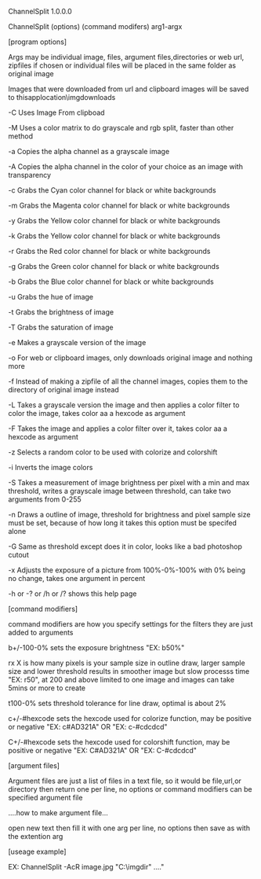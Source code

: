 ChannelSplit 1.0.0.0

ChannelSplit (options) (command modifers) arg1-argx



[program options]

Args may be individual image, files, argument files,directories or web url, zipfiles if chosen or individual files will be placed in the same folder as original image

Images that were downloaded from url and clipboard images will be saved to thisapplocation\imgdownloads

-C Uses Image From clipboad

-M Uses a color matrix to do grayscale and rgb split, faster than other method

-a Copies the alpha channel as a grayscale image

-A Copies the alpha channel in the color of your choice as an image with transparency

-c Grabs the Cyan color channel for black or white backgrounds

-m Grabs the Magenta color channel for black or white backgrounds

-y Grabs the Yellow color channel for black or white backgrounds

-k Grabs the Yellow color channel for black or white backgrounds

-r Grabs the Red color channel for black or white backgrounds

-g Grabs the Green color channel for black or white backgrounds

-b Grabs the Blue color channel for black or white backgrounds

-u Grabs the hue of image

-t Grabs the brightness of image

-T Grabs the saturation of image

-e Makes a grayscale version of the image

-o For web or clipboard images, only downloads original image and nothing more

-f Instead of making a zipfile of all the channel images, copies them to the directory of original image instead

-L Takes a grayscale version the image and then applies a color filter to color the image, takes color aa a hexcode as argument

-F Takes the image and applies a color filter over it, takes color aa a hexcode as argument

-z Selects a random color to be used with colorize and colorshift

-i Inverts the image colors

-S Takes a measurement of image brightness per pixel with a min and max threshold, writes a grayscale image between threshold, can take two arguments from 0-255

-n Draws a outline of image, threshold for brightness and pixel sample size must be set, because of how long it takes this option must be specifed alone

-G Same as threshold except does it in color, looks like a bad photoshop cutout

-x Adjusts the exposure of a picture from 100%-0%-100% with 0% being no change, takes one argument in percent

-h or -? or /h or /? shows this help page





[command modifiers]

command modifiers are how you specify settings for the filters they are just added to arguments



b+/-100-0% sets the exposure brightness "EX: b50%"

rx X is how many pixels is your sample size in outline draw, larger sample size and lower threshold results in smoother image but slow processs time "EX:  r50", at 200 and above limited to one image and images can take 5mins or more to create

t100-0% sets threshold tolerance for line draw, optimal is about 2%

c+/-#hexcode sets the hexcode used for colorize function, may be positive or negative "EX: c#AD321A" OR "EX: c-#cdcdcd"

C+/-#hexcode sets the hexcode used for colorshift function, may be positive or negative "EX: C#AD321A" OR "EX: C-#cdcdcd"



[argument files]

Argument files are just a list of files in a text file, so it would be file,url,or directory then return one per line, no options or command modifiers can be specified argument file

....how to make argument file...

open new text then fill it with one arg per line, no options then save as with the extention arg



[useage example]

EX: ChannelSplit -AcR image.jpg "C:\imgdir" ...."
